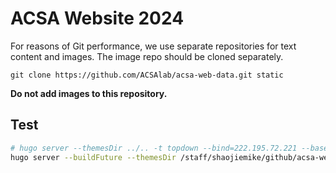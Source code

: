 # ACSA Website 2024

For reasons of Git performance, we use separate repositories for text content and images. The image repo should be cloned separately.

```
git clone https://github.com/ACSAlab/acsa-web-data.git static
```

**Do not add images to this repository.**

## Test

```bash
# hugo server --themesDir ../.. -t topdown --bind=222.195.72.221 --baseURL=http://222.195.72.221 -p 1314 -D -d ../../../public_2
hugo server --buildFuture --themesDir /staff/shaojiemike/github/acsa-web-test/themes -t topdown --bind=222.195.72.221 --baseURL=http://222.195.72.221 -p 1316 -D -d ./public
```